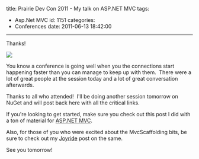 title: Prairie Dev Con 2011 - My talk on ASP.NET MVC
tags:
  - Asp.Net MVC
id: 1151
categories:
  - Conferences
date: 2011-06-13 18:42:00
---

Thanks!

![](http://oldblog.jameschambers.com/Media/Default/PageImages/WP_000407.jpg)

You know a conference is going well when you the connections start happening faster than you can manage to keep up with them.&nbsp; There were a lot of great people at the session today and a lot of great conversation afterwards.

Thanks to all who attended!&nbsp; I'll be doing another session tomorrow on NuGet and will post back here with all the critical links.

If you're looking to get started, make sure you check out this post I did with a ton of material for [ASP.NET MVC](http://oldblog.jameschambers.com/blog/best-links-to-getting-started-in-asp.net-mvc3).

Also, for those of you who were excited about the MvcScaffolding bits, be sure to check out my [Joyride](http://oldblog.jameschambers.com/blog/mvcscaffolding-joy-ride-with-ef-code-first) post on the same.

See you tomorrow!